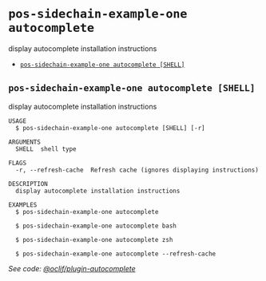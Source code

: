 # `pos-sidechain-example-one autocomplete`

display autocomplete installation instructions

- [`pos-sidechain-example-one autocomplete [SHELL]`](#pos-sidechain-example-one-autocomplete-shell)

## `pos-sidechain-example-one autocomplete [SHELL]`

display autocomplete installation instructions

```
USAGE
  $ pos-sidechain-example-one autocomplete [SHELL] [-r]

ARGUMENTS
  SHELL  shell type

FLAGS
  -r, --refresh-cache  Refresh cache (ignores displaying instructions)

DESCRIPTION
  display autocomplete installation instructions

EXAMPLES
  $ pos-sidechain-example-one autocomplete

  $ pos-sidechain-example-one autocomplete bash

  $ pos-sidechain-example-one autocomplete zsh

  $ pos-sidechain-example-one autocomplete --refresh-cache
```

_See code: [@oclif/plugin-autocomplete](https://github.com/oclif/plugin-autocomplete/blob/v1.3.6/src/commands/autocomplete/index.ts)_
